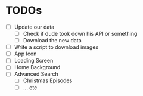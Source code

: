 # TODOs

- [ ] Update our data
  - [ ] Check if dude took down his API or something
  - [ ] Download the new data
- [ ] Write a script to download images
- [ ] App Icon
- [ ] Loading Screen
- [ ] Home Background
- [ ] Advanced Search
  - [ ] Christmas Episodes
  - [ ] ... etc
